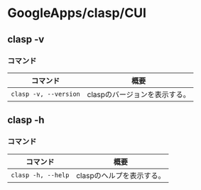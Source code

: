 # GoogleApps/clasp/CUI

## clasp -v

### コマンド

| コマンド              | 概要                          |
| --------------------- | ----------------------------- |
| `clasp -v, --version` | claspのバージョンを表示する。 |

## clasp -h

### コマンド

| コマンド           | 概要                      |
| ------------------ | ------------------------- |
| `clasp -h, --help` | claspのヘルプを表示する。 |
